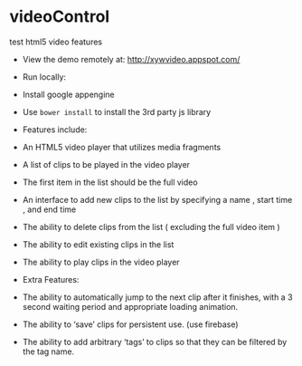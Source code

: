 # videoControl
test html5 video features

* View the demo remotely at:
http://xywvideo.appspot.com/

*  Run locally:
 *  Install google appengine
 *  Use ``bower install`` to install the 3rd party js library

*  Features include:
 *  An HTML5 video player that utilizes media fragments
 *  A list of clips to be played in the video player
 *  The first item in the list should be the full video
 *  An interface to add new clips to the list by specifying a name , start time , and end time
 *  The ability to delete clips from the list ( excluding the full video item )
 *  The ability to edit existing clips in the list
 *  The ability to play clips in the video player

* Extra Features:
 *  The ability to automatically jump to the next clip after it finishes, with a 3 second waiting period and appropriate loading animation.
 *  The ability to ‘save’ clips for persistent use. (use firebase)
 *  The ability to add arbitrary ‘tags’ to clips so that they can be filtered by the tag name.